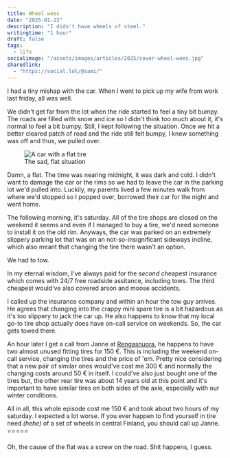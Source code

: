 ```yaml
---
title: Wheel woes
date: "2025-01-23"
description: "I didn't have wheels of steel."
writingtime: "1 hour"
draft: false
tags:
  - life
socialimage: "/assets/images/articles/2025/cover-wheel-woes.jpg"
sharedlink: 
  - "https://social.lol/@sami/"
---
```


I had a tiny mishap with the car. When I went to pick up my wife from work last friday, all was well. 

We didn't get far from the lot when the ride started to feel a tiny bit bumpy. The roads are filled with snow and ice so I didn't think too much about it, it's normal to feel a bit bumpy. Still, I kept following the situation. Once we hit a better cleared patch of road and the ride still felt bumpy, I knew something was off and thus, we pulled over.

<figure class="mb-xl">
  <img src="/assets/images/articles/2025/tire.webp" alt="A car with a flat tire" title="Screenshot of Github's UI with the fork-button hilighted" />
  <figcaption>The sad, flat situation</figcaption>
</figure>

Damn, a flat. The time was nearing midnight, it was dark and cold. I didn't want to damage the car or the rims so we had to leave the car in the parking lot we'd pulled into. Luckily, my parents lived a few minutes walk from where we'd stopped so I popped over, borrowed their car for the night and went home.

The following morning, it's saturday. All of the tire shops are closed on the weekend it seems and even if I managed to buy a tire, we'd need someone to install it on the old rim. Anyways, the car was parked on an extremely slippery parking lot that was on an not-so-insignificant sideways incline, which also meant that changing the tire there wasn't an option. 

We had to tow.

In my eternal wisdom, I've always paid for the _second_ cheapest insurance which comes with 24/7 free roadside assitance, including tows. The third cheapest would've also covered arson and moose accidents.

I called up the insurance company and within an hour the tow guy arrives. He agrees that changing into the crappy mini spare tire is a bit hazardous as it's too slippery to jack the car up. He also happens to know that my local go-to tire shop actually does have on-call service on weekends. So, the car gets towed there.

An hour later I get a call from Janne at [Rengasnuora](https://rengasnuora.fi), he happens to have two almost unused fitting tires for 150 €. This is including the weekend on-call service, changing the tires and the price of 'em. Pretty nice considering that a new pair of similar ones would've cost me 300 € and normally the changing costs around 50 € in itself. I could've also just bought one of the tires but, the other rear tire was about 14 years old at this point and it's important to have similar tires on both sides of the axle, especially with our winter conditions.

All in all, this whole episode cost me 150 € and took about two hours of my saturday. I expected a lot worse. If you ever happen to find yourself in tire need _(hehe)_ of a set of wheels in central Finland, you should call up Janne. ⭐⭐⭐⭐⭐

Oh, the cause of the flat was a screw on the road. Shit happens, I guess.